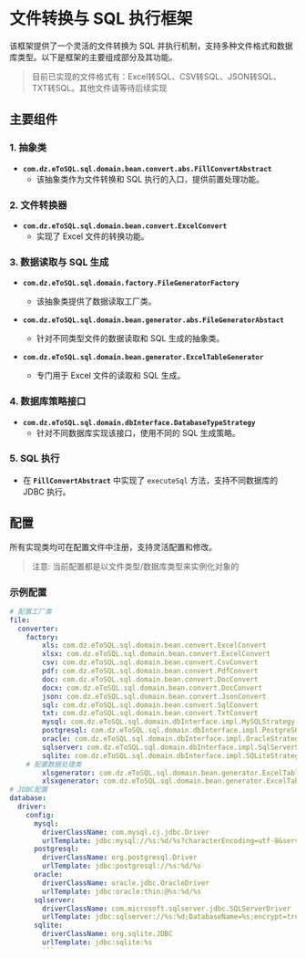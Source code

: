 # 文件转换与 SQL 执行框架

该框架提供了一个灵活的文件转换为 SQL 并执行机制，支持多种文件格式和数据库类型。以下是框架的主要组成部分及其功能。
> 目前已实现的文件格式有：Excel转SQL、CSV转SQL、JSON转SQL、TXT转SQL。其他文件请等待后续实现
## 主要组件

### 1. 抽象类

- **`com.dz.eToSQL.sql.domain.bean.convert.abs.FillConvertAbstract`**
  - 该抽象类作为文件转换和 SQL 执行的入口，提供前置处理功能。

### 2. 文件转换器

- **`com.dz.eToSQL.sql.domain.bean.convert.ExcelConvert`**
  - 实现了 Excel 文件的转换功能。

### 3. 数据读取与 SQL 生成

- **`com.dz.eToSQL.sql.domain.factory.FileGeneratorFactory`**
  - 该抽象类提供了数据读取工厂类。

- **`com.dz.eToSQL.sql.domain.bean.generator.abs.FileGeneratorAbstact`**
  - 针对不同类型文件的数据读取和 SQL 生成的抽象类。
  
- **`com.dz.eToSQL.sql.domain.bean.generator.ExcelTableGenerator`**
  - 专门用于 Excel 文件的读取和 SQL 生成。

### 4. 数据库策略接口

- **`com.dz.eToSQL.sql.domain.dbInterface.DatabaseTypeStrategy`**
  - 针对不同数据库实现该接口，使用不同的 SQL 生成策略。

### 5. SQL 执行

- 在 **`FillConvertAbstract`** 中实现了 `executeSql` 方法，支持不同数据库的 JDBC 执行。

## 配置

所有实现类均可在配置文件中注册，支持灵活配置和修改。
> 注意: 当前配置都是以文件类型/数据库类型来实例化对象的

### 示例配置
```yml
# 配置工厂类  
file:  
  converter:  
    factory:  
        xls: com.dz.eToSQL.sql.domain.bean.convert.ExcelConvert  
        xlsx: com.dz.eToSQL.sql.domain.bean.convert.ExcelConvert  
        csv: com.dz.eToSQL.sql.domain.bean.convert.CsvConvert  
        pdf: com.dz.eToSQL.sql.domain.bean.convert.PdfConvert  
        doc: com.dz.eToSQL.sql.domain.bean.convert.DocConvert  
        docx: com.dz.eToSQL.sql.domain.bean.convert.DocConvert  
        json: com.dz.eToSQL.sql.domain.bean.convert.JsonConvert  
        sql: com.dz.eToSQL.sql.domain.bean.convert.SqlConvert  
        txt: com.dz.eToSQL.sql.domain.bean.convert.TxtConvert  
        mysql: com.dz.eToSQL.sql.domain.dbInterface.impl.MySQLStrategy  
        postgresql: com.dz.eToSQL.sql.domain.dbInterface.impl.PostgreSQLStrategy  
        oracle: com.dz.eToSQL.sql.domain.dbInterface.impl.OracleStrategy  
        sqlserver: com.dz.eToSQL.sql.domain.dbInterface.impl.SqlServerStrategy  
        sqlite: com.dz.eToSQL.sql.domain.dbInterface.impl.SQLiteStrategy  
    # 配置数据处理类  
        xlsgenerator: com.dz.eToSQL.sql.domain.bean.generator.ExcelTableGenerator  
        xlsxgenerator: com.dz.eToSQL.sql.domain.bean.generator.ExcelTableGenerator  
# JDBC配置  
database:  
  driver:  
    config:  
      mysql:  
        driverClassName: com.mysql.cj.jdbc.Driver  
        urlTemplate: jdbc:mysql://%s:%d/%s?characterEncoding=utf-8&serverTimezone=Asia/Shanghai  
      postgresql:  
        driverClassName: org.postgresql.Driver  
        urlTemplate: jdbc:postgresql://%s:%d/%s  
      oracle:  
        driverClassName: oracle.jdbc.OracleDriver  
        urlTemplate: jdbc:oracle:thin:@%s:%d/%s  
      sqlserver:  
        driverClassName: com.microsoft.sqlserver.jdbc.SQLServerDriver  
        urlTemplate: jdbc:sqlserver://%s:%d;DatabaseName=%s;encrypt=true;trustServerCertificate=true  
      sqlite:  
        driverClassName: org.sqlite.JDBC  
        urlTemplate: jdbc:sqlite:%s
        ```
```	
